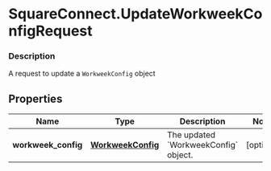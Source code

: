 # SquareConnect.UpdateWorkweekConfigRequest

### Description

A request to update a `WorkweekConfig` object

## Properties
Name | Type | Description | Notes
------------ | ------------- | ------------- | -------------
**workweek_config** | [**WorkweekConfig**](WorkweekConfig.md) | The updated &#x60;WorkweekConfig&#x60; object. | [optional] 


